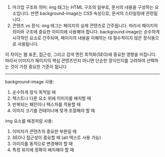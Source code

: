 1. 마크업 구조와 의미: img 태그는 HTML 구조의 일부로, 문서의 내용을 구성하는 요소입니다. 반면 background-image는 CSS 속성으로, 문서의 스타일링에 관련됩니다.
2. 콘텐츠 vs 장식: img 태그는 페이지의 실제 콘텐츠로 간주됩니다. 따라서 페이지의 의미와 구조에 중요한 이미지에 사용해야 합니다. background-image는 순수하게 시각적인 요소로 간주되며, 페이지의 내용을 이해하는 데 필수적이지 않은 장식용으로 사용됩니다.

이 차이는 웹 표준, 접근성, 그리고 검색 엔진 최적화(SEO)에 중요한 영향을 미칩니다. 따라서 이미지가 페이지의 핵심 콘텐츠인지 아니면 단순한 장식인지를 고려하여 선택하는 것이 가장 중요한 기준이 됩니다

<hr>

background-image 사용:

1. 순수하게 장식 목적일 때
2. 텍스트나 다른 요소 위에 이미지를 배치할 때
3. 반복되는 패턴이나 텍스처를 적용할 때
4. 이미지 크기를 컨테이너에 맞게 조절해야 할 때

img 요소를 배경처럼 사용:

1. 이미지가 콘텐츠의 중요한 부분일 때
2. SEO나 접근성이 중요할 때 (alt 텍스트 사용 가능)
3. 이미지를 동적으로 변경해야 할 때
4. 특정 위치에 정확히 배치해야 할 때